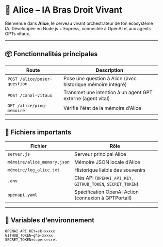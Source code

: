 # 🤖 Alice – IA Bras Droit Vivant

Bienvenue dans **Alice**, le cerveau vivant orchestrateur de ton écosystème IA.
Développée en Node.js + Express, connectée à OpenAI et aux agents GPTs vitaux.

---

## 📦 Fonctionnalités principales

| Route                          | Description                                                   |
|--------------------------------|---------------------------------------------------------------|
| `POST /alice/poser-question`   | Pose une question à Alice (avec historique mémoire intégré)   |
| `POST /canal-vitaux`           | Transmet une intention à un agent GPT externe (agent vital)    |
| `GET /alice/ping-memoire`      | Vérifie l'état de la mémoire d'Alice                           |

---

## 📁 Fichiers importants

| Fichier                     | Rôle                                                           |
|------------------------------|----------------------------------------------------------------|
| `server.js`                  | Serveur principal Alice                                        |
| `mémoire/alice_memory.json`  | Mémoire JSON locale d’Alice                                    |
| `mémoire/log_alice.txt`       | Historique lisible des souvenirs                              |
| `.env`                       | Clés API (`OPENAI_API_KEY`, `GITHUB_TOKEN`, `SECRET_TOKEN`)    |
| `openapi.yaml`               | Spécification OpenAI Action (connexion à GPTPortail)          |

---

## 🔐 Variables d’environnement

```env
OPENAI_API_KEY=sk-xxxxx
GITHUB_TOKEN=ghp-xxxxx
SECRET_TOKEN=supersecret
